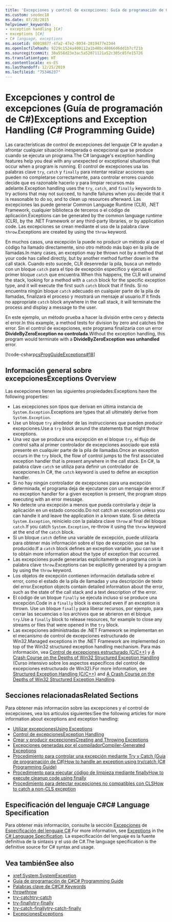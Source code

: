 ```yaml
---
title: 'Excepciones y control de excepciones: Guía de programación de C#'
ms.custom: seodec18
ms.date: 07/20/2015
helpviewer_keywords:
- exception handling [C#]
- exceptions [C#]
- C# language, exceptions
ms.assetid: 0001887f-4fa2-47e2-8034-2819477e2344
ms.openlocfilehash: 9229c1524a400112a1b48bc40866d6dd1b7cf21b
ms.sourcegitcommit: 30a558d23e3ac5a52071121a52c305c85fe15726
ms.translationtype: HT
ms.contentlocale: es-ES
ms.lasthandoff: 12/25/2019
ms.locfileid: "75346237"
---
```

# <a name="exceptions-and-exception-handling-c-programming-guide"></a><span data-ttu-id="410c4-102">Excepciones y control de excepciones (Guía de programación de C#)</span><span class="sxs-lookup"><span data-stu-id="410c4-102">Exceptions and Exception Handling (C# Programming Guide)</span></span>

<span data-ttu-id="410c4-103">Las características de control de excepciones del lenguaje C# le ayudan a afrontar cualquier situación inesperada o excepcional que se produce cuando se ejecuta un programa.</span><span class="sxs-lookup"><span data-stu-id="410c4-103">The C# language's exception handling features help you deal with any unexpected or exceptional situations that occur when a program is running.</span></span> <span data-ttu-id="410c4-104">El control de excepciones usa las palabras clave `try`, `catch` y `finally` para intentar realizar acciones que pueden no completarse correctamente, para controlar errores cuando decide que es razonable hacerlo y para limpiar recursos más adelante.</span><span class="sxs-lookup"><span data-stu-id="410c4-104">Exception handling uses the `try`, `catch`, and `finally` keywords to try actions that may not succeed, to handle failures when you decide that it is reasonable to do so, and to clean up resources afterward.</span></span> <span data-ttu-id="410c4-105">Las excepciones las puede generar Common Language Runtime (CLR), .NET Framework, cualquier biblioteca de terceros o el código de aplicación.</span><span class="sxs-lookup"><span data-stu-id="410c4-105">Exceptions can be generated by the common language runtime (CLR), by the .NET Framework or any third-party libraries, or by application code.</span></span> <span data-ttu-id="410c4-106">Las excepciones se crean mediante el uso de la palabra clave `throw`.</span><span class="sxs-lookup"><span data-stu-id="410c4-106">Exceptions are created by using the `throw` keyword.</span></span>

<span data-ttu-id="410c4-107">En muchos casos, una excepción la puede no producir un método al que el código ha llamado directamente, sino otro método más bajo en la pila de llamadas.</span><span class="sxs-lookup"><span data-stu-id="410c4-107">In many cases, an exception may be thrown not by a method that your code has called directly, but by another method further down in the call stack.</span></span> <span data-ttu-id="410c4-108">Cuando esto sucede, CLR desenredar la pila, busca un método con un bloque `catch` para el tipo de excepción específico y ejecuta el primer bloque `catch` que encuentra.</span><span class="sxs-lookup"><span data-stu-id="410c4-108">When this happens, the CLR will unwind the stack, looking for a method with a `catch` block for the specific exception type, and it will execute the first such `catch` block that if finds.</span></span> <span data-ttu-id="410c4-109">Si no encuentra ningún bloque `catch` adecuado en cualquier parte de la pila de llamadas, finalizará el proceso y mostrará un mensaje al usuario.</span><span class="sxs-lookup"><span data-stu-id="410c4-109">If it finds no appropriate `catch` block anywhere in the call stack, it will terminate the process and display a message to the user.</span></span>

<span data-ttu-id="410c4-110">En este ejemplo, un método prueba a hacer la división entre cero y detecta el error.</span><span class="sxs-lookup"><span data-stu-id="410c4-110">In this example, a method tests for division by zero and catches the error.</span></span> <span data-ttu-id="410c4-111">Sin el control de excepciones, este programa finalizaría con un error **DivideByZeroException no controlada**.</span><span class="sxs-lookup"><span data-stu-id="410c4-111">Without the exception handling, this program would terminate with a **DivideByZeroException was unhandled** error.</span></span>

[!code-csharp[csProgGuideExceptions#18](~/samples/snippets/csharp/VS_Snippets_VBCSharp/csProgGuideExceptions/CS/Exceptions.cs#18)]

## <a name="exceptions-overview"></a><span data-ttu-id="410c4-112">Información general sobre excepciones</span><span class="sxs-lookup"><span data-stu-id="410c4-112">Exceptions Overview</span></span>

<span data-ttu-id="410c4-113">Las excepciones tienen las siguientes propiedades:</span><span class="sxs-lookup"><span data-stu-id="410c4-113">Exceptions have the following properties:</span></span>  

- <span data-ttu-id="410c4-114">Las excepciones son tipos que derivan en última instancia de `System.Exception`.</span><span class="sxs-lookup"><span data-stu-id="410c4-114">Exceptions are types that all ultimately derive from `System.Exception`.</span></span>
- <span data-ttu-id="410c4-115">Use un bloque `try` alrededor de las instrucciones que pueden producir excepciones.</span><span class="sxs-lookup"><span data-stu-id="410c4-115">Use a `try` block around the statements that might throw exceptions.</span></span>
- <span data-ttu-id="410c4-116">Una vez que se produce una excepción en el bloque `try`, el flujo de control salta al primer controlador de excepciones asociado que está presente en cualquier parte de la pila de llamadas.</span><span class="sxs-lookup"><span data-stu-id="410c4-116">Once an exception occurs in the `try` block, the flow of control jumps to the first associated exception handler that is present anywhere in the call stack.</span></span> <span data-ttu-id="410c4-117">En C#, la palabra clave `catch` se utiliza para definir un controlador de excepciones.</span><span class="sxs-lookup"><span data-stu-id="410c4-117">In C#, the `catch` keyword is used to define an exception handler.</span></span>
- <span data-ttu-id="410c4-118">Si no hay ningún controlador de excepciones para una excepción determinada, el programa deja de ejecutarse con un mensaje de error.</span><span class="sxs-lookup"><span data-stu-id="410c4-118">If no exception handler for a given exception is present, the program stops executing with an error message.</span></span>
- <span data-ttu-id="410c4-119">No detecte una excepción a menos que pueda controlarla y dejar la aplicación en un estado conocido.</span><span class="sxs-lookup"><span data-stu-id="410c4-119">Do not catch an exception unless you can handle it and leave the application in a known state.</span></span> <span data-ttu-id="410c4-120">Si se detecta `System.Exception`, reinícielo con la palabra clave `throw` al final del bloque `catch`.</span><span class="sxs-lookup"><span data-stu-id="410c4-120">If you catch `System.Exception`, re-throw it using the `throw` keyword at the end of the `catch` block.</span></span>
- <span data-ttu-id="410c4-121">Si un bloque `catch` define una variable de excepción, puede utilizarla para obtener más información sobre el tipo de excepción que se ha producido.</span><span class="sxs-lookup"><span data-stu-id="410c4-121">If a `catch` block defines an exception variable, you can use it to obtain more information about the type of exception that occurred.</span></span>
- <span data-ttu-id="410c4-122">Las excepciones puede generarlas explícitamente un programa con la palabra clave `throw`.</span><span class="sxs-lookup"><span data-stu-id="410c4-122">Exceptions can be explicitly generated by a program by using the `throw` keyword.</span></span>
- <span data-ttu-id="410c4-123">Los objetos de excepción contienen información detallada sobre el error, como el estado de la pila de llamadas y una descripción de texto del error.</span><span class="sxs-lookup"><span data-stu-id="410c4-123">Exception objects contain detailed information about the error, such as the state of the call stack and a text description of the error.</span></span>
- <span data-ttu-id="410c4-124">El código de un bloque `finally` se ejecuta incluso si se produce una excepción.</span><span class="sxs-lookup"><span data-stu-id="410c4-124">Code in a `finally` block is executed even if an exception is thrown.</span></span> <span data-ttu-id="410c4-125">Use un bloque `finally` para liberar recursos, por ejemplo, para cerrar las secuencias o los archivos que se abrieron en el bloque `try`.</span><span class="sxs-lookup"><span data-stu-id="410c4-125">Use a `finally` block to release resources, for example to close any streams or files that were opened in the `try` block.</span></span>
- <span data-ttu-id="410c4-126">Las excepciones administradas de .NET Framework se implementan en el mecanismo de control de excepciones estructurado de Win32.</span><span class="sxs-lookup"><span data-stu-id="410c4-126">Managed exceptions in the .NET Framework are implemented on top of the Win32 structured exception handling mechanism.</span></span> <span data-ttu-id="410c4-127">Para más información, vea [Control de excepciones estructurado (C/C++)](/cpp/cpp/structured-exception-handling-c-cpp) y [A Crash Course on the Depths of Win32 Structured Exception Handling](https://bytepointer.com/resources/pietrek_crash_course_depths_of_win32_seh.htm) (Curso intensivo sobre los aspectos específicos del control de excepciones estructurado de Win32).</span><span class="sxs-lookup"><span data-stu-id="410c4-127">For more information, see [Structured Exception Handling (C/C++)](/cpp/cpp/structured-exception-handling-c-cpp) and [A Crash Course on the Depths of Win32 Structured Exception Handling](https://bytepointer.com/resources/pietrek_crash_course_depths_of_win32_seh.htm).</span></span>

## <a name="related-sections"></a><span data-ttu-id="410c4-128">Secciones relacionadas</span><span class="sxs-lookup"><span data-stu-id="410c4-128">Related Sections</span></span>

<span data-ttu-id="410c4-129">Para obtener más información sobre las excepciones y el control de excepciones, vea los artículos siguientes:</span><span class="sxs-lookup"><span data-stu-id="410c4-129">See the following articles for more information about exceptions and exception handling:</span></span>

- [<span data-ttu-id="410c4-130">Utilizar excepciones</span><span class="sxs-lookup"><span data-stu-id="410c4-130">Using Exceptions</span></span>](using-exceptions.md)
- [<span data-ttu-id="410c4-131">Control de excepciones</span><span class="sxs-lookup"><span data-stu-id="410c4-131">Exception Handling</span></span>](exception-handling.md)
- [<span data-ttu-id="410c4-132">Crear y producir excepciones</span><span class="sxs-lookup"><span data-stu-id="410c4-132">Creating and Throwing Exceptions</span></span>](creating-and-throwing-exceptions.md)
- [<span data-ttu-id="410c4-133">Excepciones generadas por el compilador</span><span class="sxs-lookup"><span data-stu-id="410c4-133">Compiler-Generated Exceptions</span></span>](compiler-generated-exceptions.md)
- [<span data-ttu-id="410c4-134">Procedimiento para controlar una excepción mediante Try y Catch (Guía de programación de C#)</span><span class="sxs-lookup"><span data-stu-id="410c4-134">How to handle an exception using try/catch (C# Programming Guide)</span></span>](how-to-handle-an-exception-using-try-catch.md)
- [<span data-ttu-id="410c4-135">Procedimiento para ejecutar código de limpieza mediante finally</span><span class="sxs-lookup"><span data-stu-id="410c4-135">How to execute cleanup code using finally</span></span>](how-to-execute-cleanup-code-using-finally.md)
- [<span data-ttu-id="410c4-136">Procedimiento para detectar excepciones no compatibles con CLS</span><span class="sxs-lookup"><span data-stu-id="410c4-136">How to catch a non-CLS exception</span></span>](how-to-catch-a-non-cls-exception.md)

## <a name="c-language-specification"></a><span data-ttu-id="410c4-137">Especificación del lenguaje C#</span><span class="sxs-lookup"><span data-stu-id="410c4-137">C# Language Specification</span></span>

<span data-ttu-id="410c4-138">Para obtener más información, consulte la sección [Excepciones](~/_csharplang/spec/exceptions.md) de [Especificación del lenguaje C#](/dotnet/csharp/language-reference/language-specification/introduction).</span><span class="sxs-lookup"><span data-stu-id="410c4-138">For more information, see [Exceptions](~/_csharplang/spec/exceptions.md) in the [C# Language Specification](/dotnet/csharp/language-reference/language-specification/introduction).</span></span> <span data-ttu-id="410c4-139">La especificación del lenguaje es la fuente definitiva de la sintaxis y el uso de C#.</span><span class="sxs-lookup"><span data-stu-id="410c4-139">The language specification is the definitive source for C# syntax and usage.</span></span>

## <a name="see-also"></a><span data-ttu-id="410c4-140">Vea también</span><span class="sxs-lookup"><span data-stu-id="410c4-140">See also</span></span>

- <xref:System.SystemException>
- [<span data-ttu-id="410c4-141">Guía de programación de C#</span><span class="sxs-lookup"><span data-stu-id="410c4-141">C# Programming Guide</span></span>](../index.md)
- [<span data-ttu-id="410c4-142">Palabras clave de C#</span><span class="sxs-lookup"><span data-stu-id="410c4-142">C# Keywords</span></span>](../../language-reference/keywords/index.md)
- [<span data-ttu-id="410c4-143">throw</span><span class="sxs-lookup"><span data-stu-id="410c4-143">throw</span></span>](../../language-reference/keywords/throw.md)
- [<span data-ttu-id="410c4-144">try-catch</span><span class="sxs-lookup"><span data-stu-id="410c4-144">try-catch</span></span>](../../language-reference/keywords/try-catch.md)
- [<span data-ttu-id="410c4-145">try-finally</span><span class="sxs-lookup"><span data-stu-id="410c4-145">try-finally</span></span>](../../language-reference/keywords/try-finally.md)
- [<span data-ttu-id="410c4-146">try-catch-finally</span><span class="sxs-lookup"><span data-stu-id="410c4-146">try-catch-finally</span></span>](../../language-reference/keywords/try-catch-finally.md)
- [<span data-ttu-id="410c4-147">Excepciones</span><span class="sxs-lookup"><span data-stu-id="410c4-147">Exceptions</span></span>](../../../standard/exceptions/index.md)
